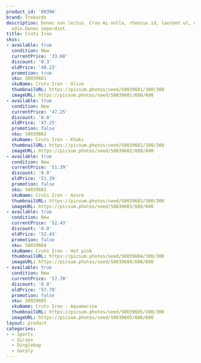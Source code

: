 ```yaml
---
product_id: '00396'
brand: Trekords
description: Donec non lectus. Cras mi nulla, rhoncus id, laoreet ut, ultricies id,
  odio.Donec imperdiet.
title: Cruts Iron
skus:
- available: true
  condition: New
  currentPrice: '33.68'
  discount: '0.3'
  oldPrice: '48.22'
  promotion: true
  sku: S0039601
  skuName: Cruts Iron - Olive
  thumbnailURL: https://picsum.photos/seed/S0039601/300/300
  imageURL: https://picsum.photos/seed/S0039601/600/600
- available: true
  condition: New
  currentPrice: '47.25'
  discount: '0.0'
  oldPrice: '47.25'
  promotion: false
  sku: S0039602
  skuName: Cruts Iron - Khaki
  thumbnailURL: https://picsum.photos/seed/S0039602/300/300
  imageURL: https://picsum.photos/seed/S0039602/600/600
- available: true
  condition: New
  currentPrice: '51.39'
  discount: '0.0'
  oldPrice: '51.39'
  promotion: false
  sku: S0039603
  skuName: Cruts Iron - Azure
  thumbnailURL: https://picsum.photos/seed/S0039603/300/300
  imageURL: https://picsum.photos/seed/S0039603/600/600
- available: true
  condition: New
  currentPrice: '52.43'
  discount: '0.0'
  oldPrice: '52.43'
  promotion: false
  sku: S0039604
  skuName: Cruts Iron - Hot pink
  thumbnailURL: https://picsum.photos/seed/S0039604/300/300
  imageURL: https://picsum.photos/seed/S0039604/600/600
- available: true
  condition: New
  currentPrice: '57.78'
  discount: '0.0'
  oldPrice: '57.78'
  promotion: false
  sku: S0039605
  skuName: Cruts Iron - Aquamarine
  thumbnailURL: https://picsum.photos/seed/S0039605/300/300
  imageURL: https://picsum.photos/seed/S0039605/600/600
layout: product
categories:
- - Sports
  - Girzes
  - Dinglebop
  - Garply
---
```

